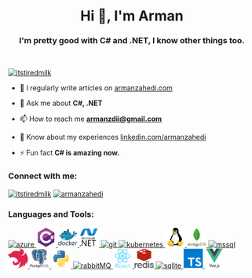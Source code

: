 <h1 align="center">Hi 👋, I'm Arman</h1>
<h3 align="center">I'm pretty good with C# and .NET, I know other things too.</h3>

<p align="left"> <img src="https://github-profile-trophy.vercel.app/?username=armanzahedi&amp;theme=dark_dimmed&amp;no-frame=false&amp;no-bg=true&amp;margin-w=4" alt=""></p>

<p align="left"> <a href="https://twitter.com/itstiredmilk" target="blank"><img src="https://img.shields.io/twitter/follow/itstiredmilk?logo=twitter&style=for-the-badge" alt="itstiredmilk" /></a> </p>

- 📝 I regularly write articles on [armanzahedi.com](armanzahedi.com)

- 💬 Ask me about **C#, .NET**

- 📫 How to reach me **armanzdii@gmail.com**

- 📄 Know about my experiences [linkedin.com/armanzahedi](linkedin.com/armanzahedi)

- ⚡ Fun fact **C# is amazing now.**

<h3 align="left">Connect with me:</h3>
<p align="left">
<a href="https://x.com/itstiredmilk" target="blank"><img align="center" src="https://img.shields.io/badge/X-black.svg?logo=X&logoColor=white" alt="itstiredmilk"  /></a>
<a href="https://linkedin.com/in/armanzahedi" target="blank"><img align="center" src="https://img.shields.io/badge/LinkedIn-%230077B5.svg?logo=linkedin&logoColor=white" alt="armanzahedi" /></a>
</p>

<h3 align="left">Languages and Tools:</h3>
<p align="left"> <a href="https://azure.microsoft.com/en-in/" target="_blank" rel="noreferrer"> <img src="https://www.vectorlogo.zone/logos/microsoft_azure/microsoft_azure-icon.svg" alt="azure" width="40" height="40"/> </a> <a href="https://www.w3schools.com/cs/" target="_blank" rel="noreferrer"> <img src="https://raw.githubusercontent.com/devicons/devicon/master/icons/csharp/csharp-original.svg" alt="csharp" width="40" height="40"/> </a> <a href="https://www.docker.com/" target="_blank" rel="noreferrer"> <img src="https://raw.githubusercontent.com/devicons/devicon/master/icons/docker/docker-original-wordmark.svg" alt="docker" width="40" height="40"/> </a> <a href="https://dotnet.microsoft.com/" target="_blank" rel="noreferrer"> <img src="https://raw.githubusercontent.com/devicons/devicon/master/icons/dot-net/dot-net-original-wordmark.svg" alt="dotnet" width="40" height="40"/> </a> <a href="https://git-scm.com/" target="_blank" rel="noreferrer"> <img src="https://www.vectorlogo.zone/logos/git-scm/git-scm-icon.svg" alt="git" width="40" height="40"/> </a> <a href="https://kubernetes.io" target="_blank" rel="noreferrer"> <img src="https://www.vectorlogo.zone/logos/kubernetes/kubernetes-icon.svg" alt="kubernetes" width="40" height="40"/> </a> <a href="https://www.linux.org/" target="_blank" rel="noreferrer"> <img src="https://raw.githubusercontent.com/devicons/devicon/master/icons/linux/linux-original.svg" alt="linux" width="40" height="40"/> </a> <a href="https://www.mongodb.com/" target="_blank" rel="noreferrer"> <img src="https://raw.githubusercontent.com/devicons/devicon/master/icons/mongodb/mongodb-original-wordmark.svg" alt="mongodb" width="40" height="40"/> </a> <a href="https://www.microsoft.com/en-us/sql-server" target="_blank" rel="noreferrer"> <img src="https://www.svgrepo.com/show/303229/microsoft-sql-server-logo.svg" alt="mssql" width="40" height="40"/> </a> <a href="https://nestjs.com/" target="_blank" rel="noreferrer"> <img src="https://raw.githubusercontent.com/devicons/devicon/master/icons/nestjs/nestjs-plain.svg" alt="nestjs" width="40" height="40"/> </a> <a href="https://www.postgresql.org" target="_blank" rel="noreferrer"> <img src="https://raw.githubusercontent.com/devicons/devicon/master/icons/postgresql/postgresql-original-wordmark.svg" alt="postgresql" width="40" height="40"/> </a> <a href="https://www.python.org" target="_blank" rel="noreferrer"> <img src="https://raw.githubusercontent.com/devicons/devicon/master/icons/python/python-original.svg" alt="python" width="40" height="40"/> </a> <a href="https://www.rabbitmq.com" target="_blank" rel="noreferrer"> <img src="https://www.vectorlogo.zone/logos/rabbitmq/rabbitmq-icon.svg" alt="rabbitMQ" width="40" height="40"/> </a> <a href="https://reactjs.org/" target="_blank" rel="noreferrer"> <img src="https://raw.githubusercontent.com/devicons/devicon/master/icons/react/react-original-wordmark.svg" alt="react" width="40" height="40"/> </a> <a href="https://redis.io" target="_blank" rel="noreferrer"> <img src="https://raw.githubusercontent.com/devicons/devicon/master/icons/redis/redis-original-wordmark.svg" alt="redis" width="40" height="40"/> </a> <a href="https://www.sqlite.org/" target="_blank" rel="noreferrer"> <img src="https://www.vectorlogo.zone/logos/sqlite/sqlite-icon.svg" alt="sqlite" width="40" height="40"/> </a> <a href="https://www.typescriptlang.org/" target="_blank" rel="noreferrer"> <img src="https://raw.githubusercontent.com/devicons/devicon/master/icons/typescript/typescript-original.svg" alt="typescript" width="40" height="40"/> </a> <a href="https://vuejs.org/" target="_blank" rel="noreferrer"> <img src="https://raw.githubusercontent.com/devicons/devicon/master/icons/vuejs/vuejs-original-wordmark.svg" alt="vuejs" width="40" height="40"/> </a> </p>

<p>&nbsp;<img src="https://github-readme-stats.vercel.app/api?username=armanzahedi&amp;theme=dark&amp;hide_border=false&amp;include_all_commits=true&amp;count_private=true" alt=""></p>

<p><img src="https://github-readme-streak-stats.herokuapp.com/?user=armanzahedi&amp;theme=dark&amp;hide_border=false" alt=""></p>
